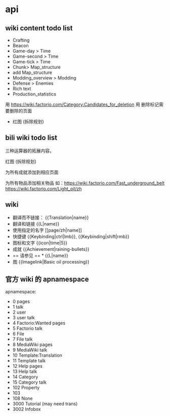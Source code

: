 # api

## wiki content todo list

- Crafting
- Beacon
- Game-day > Time
- Game-second > Time
- Game-tick > Time
- Chunk> Map_structure
- add Map_structure
- Modding_overview > Modding
- Defense > Enemies
- Rich text
- Production_statistics


用 https://wiki.factorio.com/Category:Candidates_for_deletion
用 删除标记需要删除的页面

- 红图 (拆除规划)

## bili wiki todo list

三种运算器的拓展内容。

红图 (拆除规划)

为所有成就添加到相应页面

为所有物品添加相关物品 如：https://wiki.factorio.com/Fast_underground_belt
                       https://wiki.factorio.com/Light_oil/zh



## wiki

- 翻译而不链接： {{Translation|name}}
- 翻译和链接 {{L|name}}
- 使用指定的名字 [[page/zh|name]]
- 快捷键 {{Keybinding|ctrl|lmb}}, {{Keybinding|shift|rmb}}
- 图标和文字 {{icon|time|5}}
- 成就 {{Achievement|raining-bullets}}
- == 请参见 == * {{L|name}}
- 图 {{Imagelink|Basic oil processing}}


## 官方 wiki 的 apnamespace

apnamespace:
- 0 pages
- 1 talk
- 2 user
- 3 user talk
- 4 Factorio:Wanted pages
- 5 Factorio talk
- 6 File
- 7 File talk
- 8 MediaWiki pages
- 9 MediaWiki talk
- 10 Template:Translation
- 11 Template talk
- 12 Help pages
- 13 Help talk
- 14 Category
- 15 Category talk
- 102 Property
- 103
- 108 None
- 3000 Tutorial (may need trans)
- 3002 Infobox